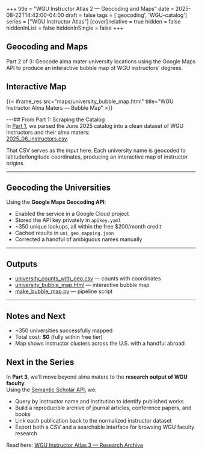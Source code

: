 +++
title = "WGU Instructor Atlas 2 — Geocoding and Maps"
date = 2025-08-22T14:42:00-04:00
draft = false
tags = ['geocoding', 'WGU-catalog']
series = ["WGU Instructor Atlas"]
[cover]
relative = true
hidden = false
hiddenInList = false
hiddenInSingle = false
+++

## Geocoding and Maps  
Part 2 of 3: Geocode alma mater university locations using the Google Maps API to produce an interactive bubble map of WGU instructors’ degrees.  
<!--more-->


## Interactive Map
{{< iframe_res src="maps/university_bubble_map.html" title="WGU Instructor Alma Maters — Bubble Map" >}}

---## From Part 1: Scraping the Catalog  
In [Part 1](../wgu-instructor-atlas-1/), we parsed the June 2025 catalog into a clean dataset of WGU instructors and their alma maters:  
[2025_06_instructors.csv](../wgu-instructor-atlas-1/2025_06_instructors.csv).  

That CSV serves as the input here. Each university name is geocoded to latitude/longitude coordinates, producing an interactive map of instructor origins.  

---

## Geocoding the Universities  

Using the **Google Maps Geocoding API**:  
- Enabled the service in a Google Cloud project  
- Stored the API key privately in `apikey.yaml`  
- ~350 unique lookups, all within the free $200/month credit  
- Cached results in `uni_geo_mapping.json`  
- Corrected a handful of ambiguous names manually  

---

## Outputs  

- [university_counts_with_geo.csv](university_counts_with_geo.csv) — counts with coordinates  
- [university_bubble_map.html](/maps/university_bubble_map.html) — interactive bubble map  
- [make_bubble_map.py](../wgu-instructor-atlas-2/make_bubble_map.py) — pipeline script  

---

## Notes and Next  

- ~350 universities successfully mapped  
- Total cost: **$0** (fully within free tier)  
- Map shows instructor clusters across the U.S. with a handful abroad  

## Next in the Series

In **Part 3**, we’ll move beyond alma maters to the **research output of WGU faculty**.  
Using the [Semantic Scholar API](https://api.semanticscholar.org/), we:  
- Query by instructor name and institution to identify published works  
- Build a reproducible archive of journal articles, conference papers, and books  
- Link each publication back to the normalized instructor dataset  
- Export both a CSV and a searchable interface for browsing WGU faculty research  

Read here: [WGU Instructor Atlas 3 — Research Archive](../wgu-instructor-atlas-3/)